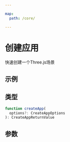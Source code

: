 ```yaml
---

map:
  path: /core/

---
```


# 创建应用

快速创建一个Three.js场景

## 示例

<demo src="./__demo__/BasicUse.vue" title="基本使用" desc="创建一个基本场景"></demo>

## 类型

```js
function createApp(
  options?: CreateAppOptions
): CreateAppReturnValue
```

## 参数

<API src="./index.d.ts" lang="zh"></API>
